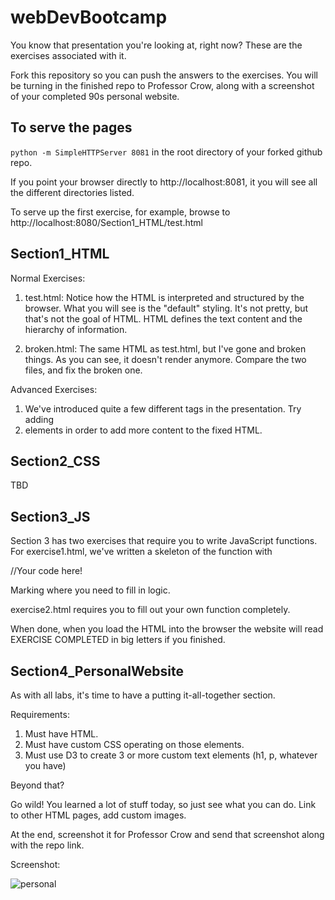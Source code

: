 # webDevBootcamp
You know that presentation you're looking at, right now? These are the exercises associated with it.

Fork this repository so you can push the answers to the exercises. You will be turning in the finished repo to Professor Crow, along with a screenshot of your completed 90s personal website. 

## To serve the pages

```python -m SimpleHTTPServer 8081``` in the root directory of your forked github repo. 

If you point your browser directly to http://localhost:8081, it you will see all the different directories listed. 

To serve up the first exercise, for example, browse to http://localhost:8080/Section1_HTML/test.html

## Section1_HTML

Normal Exercises:

1. test.html: Notice how the HTML is interpreted and structured by the browser. What you will see is the "default" styling. It's not pretty, but that's not the goal of HTML. HTML defines the text content and the hierarchy of information.

2. broken.html: The same HTML as test.html, but I've gone and broken things. As you can see, it doesn't render anymore. Compare the two files, and fix the broken one.

Advanced Exercises:

1. We've introduced quite a few different tags in the presentation. Try adding <li> elements in order to add more content to the fixed HTML. 

## Section2_CSS

TBD

## Section3_JS

Section 3 has two exercises that require you to write JavaScript functions. For exercise1.html, we've written a skeleton of the function with

//Your code here!

Marking where you need to fill in logic. 

exercise2.html requires you to fill out your own function completely.

When done, when you load the HTML into the browser the website will read EXERCISE COMPLETED in big letters if you finished. 

## Section4_PersonalWebsite

As with all labs, it's time to have a putting it-all-together section.

Requirements:
1. Must have HTML.
2. Must have custom CSS operating on those elements.
3. Must use D3 to create 3 or more custom text elements (h1, p, whatever you have)

Beyond that?

Go wild! You learned a lot of stuff today, so just see what you can do. Link to other HTML pages, add custom images.

At the end, screenshot it for Professor Crow and send that screenshot along with the repo link. 

Screenshot:

![personal](https://github.com/acastrops/webDevBootcamp/blob/master/Section4_PersonalWebsite/screenshot.PNG?raw=true)
